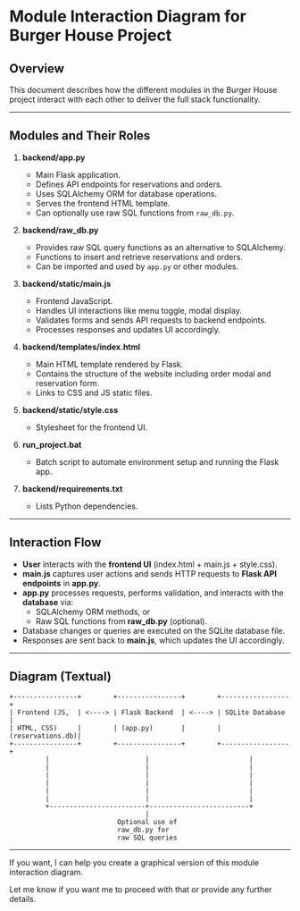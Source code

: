 # Module Interaction Diagram for Burger House Project

## Overview
This document describes how the different modules in the Burger House project interact with each other to deliver the full stack functionality.

---

## Modules and Their Roles

1. **backend/app.py**
   - Main Flask application.
   - Defines API endpoints for reservations and orders.
   - Uses SQLAlchemy ORM for database operations.
   - Serves the frontend HTML template.
   - Can optionally use raw SQL functions from `raw_db.py`.

2. **backend/raw_db.py**
   - Provides raw SQL query functions as an alternative to SQLAlchemy.
   - Functions to insert and retrieve reservations and orders.
   - Can be imported and used by `app.py` or other modules.

3. **backend/static/main.js**
   - Frontend JavaScript.
   - Handles UI interactions like menu toggle, modal display.
   - Validates forms and sends API requests to backend endpoints.
   - Processes responses and updates UI accordingly.

4. **backend/templates/index.html**
   - Main HTML template rendered by Flask.
   - Contains the structure of the website including order modal and reservation form.
   - Links to CSS and JS static files.

5. **backend/static/style.css**
   - Stylesheet for the frontend UI.

6. **run_project.bat**
   - Batch script to automate environment setup and running the Flask app.

7. **backend/requirements.txt**
   - Lists Python dependencies.

---

## Interaction Flow

- **User** interacts with the **frontend UI** (index.html + main.js + style.css).
- **main.js** captures user actions and sends HTTP requests to **Flask API endpoints** in **app.py**.
- **app.py** processes requests, performs validation, and interacts with the **database** via:
  - SQLAlchemy ORM methods, or
  - Raw SQL functions from **raw_db.py** (optional).
- Database changes or queries are executed on the SQLite database file.
- Responses are sent back to **main.js**, which updates the UI accordingly.

---

## Diagram (Textual)

```
+----------------+        +----------------+        +-----------------+
| Frontend (JS,  | <----> | Flask Backend  | <----> | SQLite Database |
| HTML, CSS)     |        | (app.py)       |        | (reservations.db)|
+----------------+        +----------------+        +-----------------+
         |                        |                         |
         |                        |                         |
         |                        |                         |
         |                        |                         |
         |                        |                         |
         |                        |                         |
         +------------------------+-------------------------+
                                  |
                           Optional use of
                           raw_db.py for
                           raw SQL queries
```

---

If you want, I can help you create a graphical version of this module interaction diagram.

Let me know if you want me to proceed with that or provide any further details.
